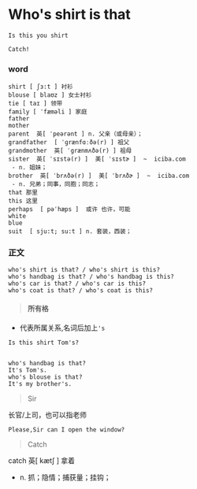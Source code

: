 # Who's shirt is that


```
Is this you shirt

Catch!
```

### word

```
shirt [ ʃɜ:t ] 衬衫
blouse [ blaʊz ] 女士衬衫
tie [ taɪ ] 领带
family [ ˈfæməli ] 家庭
father
mother 
parent  英[ ˈpeərənt ] n. 父亲（或母亲）；
grandfather  [ ˈɡrænfɑːðə(r) ] 祖父
grandmother  英[ ˈgrænmʌðə(r) ] 祖母
sister  英[ ˈsɪstə(r) ]  美[ ˈsɪstɚ ]  ~  iciba.com
 - n. 姐妹；
brother  英[ ˈbrʌðə(r) ]  美[ ˈbrʌðɚ ]  ~  iciba.com
 - n. 兄弟；同事，同胞；同志；
that 那里
this 这里
perhaps  [ pəˈhæps ]  或许 也许，可能
white
blue
suit  [ sju:t; su:t ] n. 套装，西装；
```

### 正文

```
who's shirt is that? / who's shirt is this?
who's handbag is that? / who's handbag is this?
who's car is that? / who's car is this?
who's coat is that? / who's coat is this?
```

> #### 所有格 

- 代表所属关系,名词后加上`'s`

```
Is this shirt Tom's?


who's handbag is that?
It's Tom's.
who's blouse is that?
It's my brother's.
```

> Sir

长官/上司，也可以指老师

```
Please,Sir can I open the window?
```

> Catch

catch  英[ kætʃ ] 拿着

- n. 抓；隐情；捕获量；挂钩；